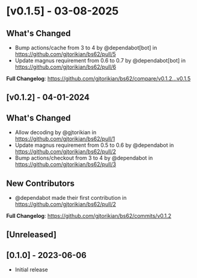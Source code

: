 # [v0.1.5] - 03-08-2025
## What's Changed
* Bump actions/cache from 3 to 4 by @dependabot[bot] in https://github.com/gjtorikian/bs62/pull/5
* Update magnus requirement from 0.6 to 0.7 by @dependabot[bot] in https://github.com/gjtorikian/bs62/pull/6


**Full Changelog**: https://github.com/gjtorikian/bs62/compare/v0.1.2...v0.1.5
## [v0.1.2] - 04-01-2024
## What's Changed
* Allow decoding by @gjtorikian in https://github.com/gjtorikian/bs62/pull/1
* Update magnus requirement from 0.5 to 0.6 by @dependabot in https://github.com/gjtorikian/bs62/pull/2
* Bump actions/checkout from 3 to 4 by @dependabot in https://github.com/gjtorikian/bs62/pull/3

## New Contributors
* @dependabot made their first contribution in https://github.com/gjtorikian/bs62/pull/2

**Full Changelog**: https://github.com/gjtorikian/bs62/commits/v0.1.2
## [Unreleased]

## [0.1.0] - 2023-06-06

- Initial release
